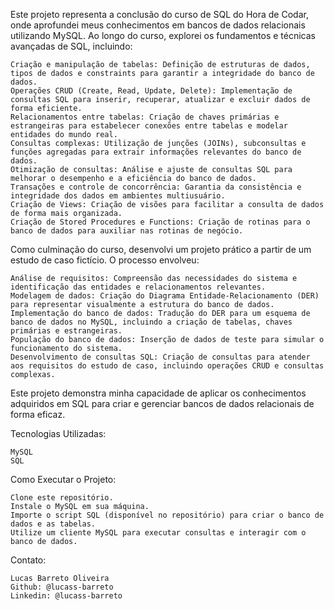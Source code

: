 Este projeto representa a conclusão do curso de SQL do Hora de Codar, onde aprofundei meus conhecimentos em bancos de dados relacionais utilizando MySQL. Ao longo do curso, explorei os fundamentos e técnicas avançadas de SQL, incluindo:

    Criação e manipulação de tabelas: Definição de estruturas de dados, tipos de dados e constraints para garantir a integridade do banco de dados.
    Operações CRUD (Create, Read, Update, Delete): Implementação de consultas SQL para inserir, recuperar, atualizar e excluir dados de forma eficiente.
    Relacionamentos entre tabelas: Criação de chaves primárias e estrangeiras para estabelecer conexões entre tabelas e modelar entidades do mundo real.
    Consultas complexas: Utilização de junções (JOINs), subconsultas e funções agregadas para extrair informações relevantes do banco de dados.
    Otimização de consultas: Análise e ajuste de consultas SQL para melhorar o desempenho e a eficiência do banco de dados.
    Transações e controle de concorrência: Garantia da consistência e integridade dos dados em ambientes multiusuário.
    Criação de Views: Criação de visões para facilitar a consulta de dados de forma mais organizada.
    Criação de Stored Procedures e Functions: Criação de rotinas para o banco de dados para auxiliar nas rotinas de negócio.

Como culminação do curso, desenvolvi um projeto prático a partir de um estudo de caso fictício. O processo envolveu:

    Análise de requisitos: Compreensão das necessidades do sistema e identificação das entidades e relacionamentos relevantes.
    Modelagem de dados: Criação do Diagrama Entidade-Relacionamento (DER) para representar visualmente a estrutura do banco de dados.
    Implementação do banco de dados: Tradução do DER para um esquema de banco de dados no MySQL, incluindo a criação de tabelas, chaves primárias e estrangeiras.
    População do banco de dados: Inserção de dados de teste para simular o funcionamento do sistema.
    Desenvolvimento de consultas SQL: Criação de consultas para atender aos requisitos do estudo de caso, incluindo operações CRUD e consultas complexas.

Este projeto demonstra minha capacidade de aplicar os conhecimentos adquiridos em SQL para criar e gerenciar bancos de dados relacionais de forma eficaz.

Tecnologias Utilizadas:

    MySQL
    SQL

Como Executar o Projeto:

    Clone este repositório.
    Instale o MySQL em sua máquina.
    Importe o script SQL (disponível no repositório) para criar o banco de dados e as tabelas.
    Utilize um cliente MySQL para executar consultas e interagir com o banco de dados.

Contato:

    Lucas Barreto Oliveira
    Github: @lucass-barreto
    Linkedin: @lucass-barreto
